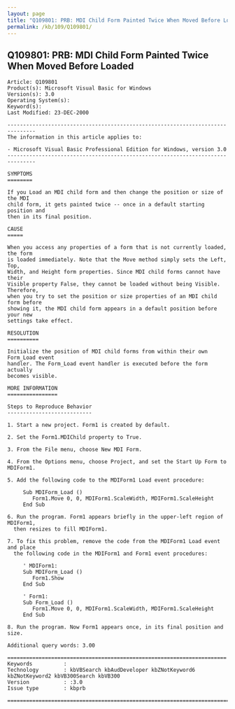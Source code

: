 ```yaml
---
layout: page
title: "Q109801: PRB: MDI Child Form Painted Twice When Moved Before Loaded"
permalink: /kb/109/Q109801/
---
```


## Q109801: PRB: MDI Child Form Painted Twice When Moved Before Loaded

	Article: Q109801
	Product(s): Microsoft Visual Basic for Windows
	Version(s): 3.0
	Operating System(s): 
	Keyword(s): 
	Last Modified: 23-DEC-2000
	
	-------------------------------------------------------------------------------
	The information in this article applies to:
	
	- Microsoft Visual Basic Professional Edition for Windows, version 3.0 
	-------------------------------------------------------------------------------
	
	SYMPTOMS
	========
	
	If you Load an MDI child form and then change the position or size of the MDI
	child form, it gets painted twice -- once in a default starting position and
	then in its final position.
	
	CAUSE
	=====
	
	When you access any properties of a form that is not currently loaded, the form
	is loaded immediately. Note that the Move method simply sets the Left, Top,
	Width, and Height form properties. Since MDI child forms cannot have their
	Visible property False, they cannot be loaded without being Visible. Therefore,
	when you try to set the position or size properties of an MDI child form before
	showing it, the MDI child form appears in a default position before your new
	settings take effect.
	
	RESOLUTION
	==========
	
	Initialize the position of MDI child forms from within their own Form_Load event
	handler. The Form_Load event handler is executed before the form actually
	becomes visible.
	
	MORE INFORMATION
	================
	
	Steps to Reproduce Behavior
	---------------------------
	
	1. Start a new project. Form1 is created by default.
	
	2. Set the Form1.MDIChild property to True.
	
	3. From the File menu, choose New MDI Form.
	
	4. From the Options menu, choose Project, and set the Start Up Form to MDIForm1.
	
	5. Add the following code to the MDIForm1 Load event procedure:
	
	     Sub MDIForm_Load ()
	        Form1.Move 0, 0, MDIForm1.ScaleWidth, MDIForm1.ScaleHeight
	     End Sub
	
	6. Run the program. Form1 appears briefly in the upper-left region of MDIForm1,
	  then resizes to fill MDIForm1.
	
	7. To fix this problem, remove the code from the MDIForm1 Load event and place
	  the following code in the MDIForm1 and Form1 event procedures:
	
	     ' MDIForm1:
	     Sub MDIForm_Load ()
	        Form1.Show
	     End Sub
	
	     ' Form1:
	     Sub Form_Load ()
	        Form1.Move 0, 0, MDIForm1.ScaleWidth, MDIForm1.ScaleHeight
	     End Sub
	
	8. Run the program. Now Form1 appears once, in its final position and size.
	
	Additional query words: 3.00
	
	======================================================================
	Keywords          :  
	Technology        : kbVBSearch kbAudDeveloper kbZNotKeyword6 kbZNotKeyword2 kbVB300Search kbVB300
	Version           : :3.0
	Issue type        : kbprb
	
	=============================================================================
	
